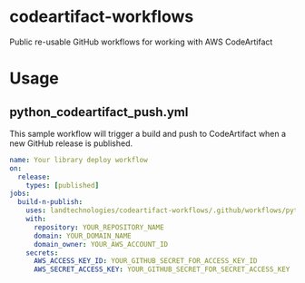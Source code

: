 # codeartifact-workflows
Public re-usable GitHub workflows for working with AWS CodeArtifact

# Usage
## python_codeartifact_push.yml
This sample workflow will trigger a build and push to CodeArtifact when a new
GitHub release is published.
```yaml
name: Your library deploy workflow
on:
  release:
    types: [published]
jobs:
  build-n-publish:
    uses: landtechnologies/codeartifact-workflows/.github/workflows/python_codeartifact_push.yml@main
    with:
      repository: YOUR_REPOSITORY_NAME
      domain: YOUR_DOMAIN_NAME
      domain_owner: YOUR_AWS_ACCOUNT_ID
    secrets:
      AWS_ACCESS_KEY_ID: YOUR_GITHUB_SECRET_FOR_ACCESS_KEY_ID
      AWS_SECRET_ACCESS_KEY: YOUR_GITHUB_SECRET_FOR_SECRET_ACCESS_KEY
```
